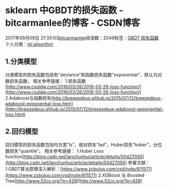 
# sklearn 中GBDT的损失函数 - bitcarmanlee的博客 - CSDN博客


2017年09月09日 21:33:03[bitcarmanlee](https://me.csdn.net/bitcarmanlee)阅读数：2049标签：[GBDT																](https://so.csdn.net/so/search/s.do?q=GBDT&t=blog)[损失函数																](https://so.csdn.net/so/search/s.do?q=损失函数&t=blog)[
							](https://so.csdn.net/so/search/s.do?q=GBDT&t=blog)个人分类：[ml algorithm																](https://blog.csdn.net/bitcarmanlee/article/category/6182356)



## 1.分类模型
分类模型的损失函数包括有”deviance”和指数损失函数”exponential”，默认为对数损失函数。
相关参考链接：
1.损失函数[http://www.csuldw.com/2016/03/26/2016-03-26-loss-function/](http://www.csuldw.com/2016/03/26/2016-03-26-loss-function/)
2.Adaboost与指数损失[http://breezedeus.github.io/2015/07/12/breezedeus-adaboost-exponential-loss.html](http://breezedeus.github.io/2015/07/12/breezedeus-adaboost-exponential-loss.html)
## 2.回归模型
回归模型的损失函数包括均方差”ls”，绝对损失”lad”，Huber损失”huber”，分位数损失”quantile”。
相关参考链接：
1.Huber Loss function[http://blog.csdn.net/lanchunhui/article/details/50427055](http://blog.csdn.net/lanchunhui/article/details/50427055)
参看文献：
1.GBDT算法原理深入解析：[https://www.zybuluo.com/yxd/note/611571](https://www.zybuluo.com/yxd/note/611571)
2.XGBoost 与 Boosted Tree[http://www.52cs.org/?p=429](http://www.52cs.org/?p=429)

